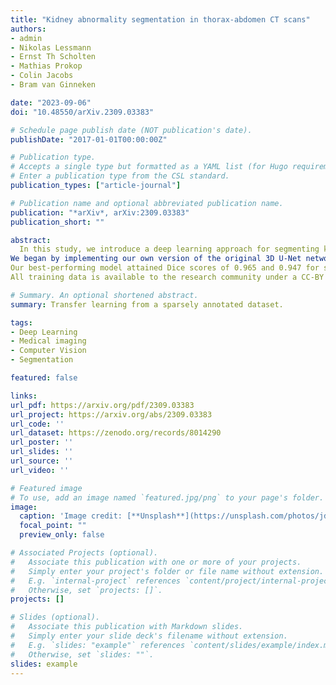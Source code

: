 ```yaml
---
title: "Kidney abnormality segmentation in thorax-abdomen CT scans"
authors:
- admin
- Nikolas Lessmann
- Ernst Th Scholten
- Mathias Prokop
- Colin Jacobs
- Bram van Ginneken

date: "2023-09-06"
doi: "10.48550/arXiv.2309.03383"

# Schedule page publish date (NOT publication's date).
publishDate: "2017-01-01T00:00:00Z"

# Publication type.
# Accepts a single type but formatted as a YAML list (for Hugo requirements).
# Enter a publication type from the CSL standard.
publication_types: ["article-journal"]

# Publication name and optional abbreviated publication name.
publication: "*arXiv*, arXiv:2309.03383"
publication_short: ""

abstract:
  In this study, we introduce a deep learning approach for segmenting kidney parenchyma and kidney abnormalities to support clinicians in identifying and quantifying renal abnormalities such as cysts, lesions, masses, metastases, and primary tumors. Our end-to-end segmentation method was trained on 215 contrast-enhanced thoracic-abdominal CT scans, with half of these scans containing one or more abnormalities.
We began by implementing our own version of the original 3D U-Net network and incorporated four additional components: an end-to-end multi-resolution approach, a set of task-specific data augmentations, a modified loss function using top-k, and spatial dropout. Furthermore, we devised a tailored post-processing strategy. Ablation studies demonstrated that each of the four modifications enhanced kidney abnormality segmentation performance, while three out of four improved kidney parenchyma segmentation. Subsequently, we trained the nnUNet framework on our dataset. By ensembling the optimized 3D U-Net and the nnUNet with our specialized post-processing, we achieved marginally superior results.
Our best-performing model attained Dice scores of 0.965 and 0.947 for segmenting kidney parenchyma in two test sets (20 scans without abnormalities and 30 with abnormalities), outperforming an independent human observer who scored 0.944 and 0.925, respectively. In segmenting kidney abnormalities within the 30 test scans containing them, the top-performing method achieved a Dice score of 0.585, while an independent second human observer reached a score of 0.664, suggesting potential for further improvement in computerized methods.
All training data is available to the research community under a CC-BY 4.0 license on this URL https://zenodo.org/records/8014290

# Summary. An optional shortened abstract.
summary: Transfer learning from a sparsely annotated dataset.

tags:
- Deep Learning
- Medical imaging
- Computer Vision
- Segmentation

featured: false

links:
url_pdf: https://arxiv.org/pdf/2309.03383
url_project: https://arxiv.org/abs/2309.03383
url_code: ''
url_dataset: https://zenodo.org/records/8014290
url_poster: ''
url_slides: ''
url_source: ''
url_video: ''

# Featured image
# To use, add an image named `featured.jpg/png` to your page's folder. 
image:
  caption: 'Image credit: [**Unsplash**](https://unsplash.com/photos/jdD8gXaTZsc)'
  focal_point: ""
  preview_only: false

# Associated Projects (optional).
#   Associate this publication with one or more of your projects.
#   Simply enter your project's folder or file name without extension.
#   E.g. `internal-project` references `content/project/internal-project/index.md`.
#   Otherwise, set `projects: []`.
projects: []

# Slides (optional).
#   Associate this publication with Markdown slides.
#   Simply enter your slide deck's filename without extension.
#   E.g. `slides: "example"` references `content/slides/example/index.md`.
#   Otherwise, set `slides: ""`.
slides: example
---
```

